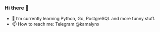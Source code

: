 ### Hi there 👋
- 🌱 I’m currently learning Python, Go, PostgreSQL and more funny stuff.
- 📫 How to reach me: Telegram @kamalynx
